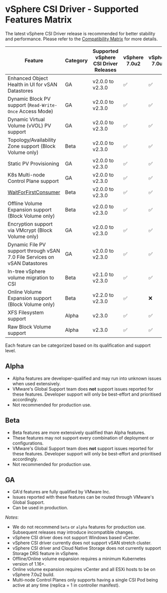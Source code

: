 <!-- markdownlint-disable MD033 -->

# vSphere CSI Driver - Supported Features Matrix

The latest vSphere CSI Driver release is recommended for better stability and performance. Please refer to the [Compatibility Matrix](compatiblity_matrix.md) for more details.

| **Feature**                                                                                 | **Category** | **Supported vSphere CSI Driver Releases** | vSphere 7.0u2 | vSphere 7.0u1 | vSphere 7.0 | vSphere 6.7U3 |
|---------------------------------------------------------------------------------------------|--------------|-------------------------------------------|---------------|---------------|-------------|---------------|
| Enhanced Object Health in UI for vSAN Datastores                                            | GA           | v2.0.0 to v2.3.0                          | ✅            | ✅            | ✅           | ✅            |
| Dynamic Block PV support (`Read-Write-Once` Access Mode)                                    | GA           | v2.0.0 to v2.3.0                          | ✅            | ✅            | ✅           | ✅            |
| Dynamic Virtual Volume (vVOL) PV support                                                    | GA           | v2.0.0 to v2.3.0                          | ✅            | ✅            | ✅           | ✅            |
| Topology/Availability Zone support (Block Volume only)                                      | Beta         | v2.0.0 to v2.3.0                          | ✅            | ✅            | ✅           | ✅            |
| Static PV Provisioning                                                                      | GA           | v2.0.0 to v2.3.0                          | ✅            | ✅            | ✅           | ✅            |
| K8s Multi-node Control Plane support                                                        | GA           | v2.0.0 to v2.3.0                          | ✅            | ✅            | ✅           | ✅            |
| [WaitForFirstConsumer](https://kubernetes.io/docs/concepts/storage/storage-classes/)        | Beta         | v2.0.0 to v2.3.0                          | ✅            | ✅            | ✅           | ✅            |
| Offline Volume Expansion support (Block Volume only)                                        | Beta         | v2.0.0 to v2.3.0                          | ✅            | ✅            | ✅           | ❌            |
| Encryption support via VMcrypt (Block Volume only)                                          | GA           | v2.0.0 to v2.3.0                          | ✅            | ✅            | ✅           | ❌            |
| Dynamic File PV support through vSAN 7.0 File Services on vSAN Datastores                   | GA           | v2.0.0 to v2.3.0                          | ✅            | ✅            | ✅           | ❌            |
| In-tree vSphere volume migration to CSI                                                     | Beta         | v2.1.0 to v2.3.0                          | ✅            | ✅            | ❌           | ❌            |
| Online Volume Expansion support (Block Volume only)                                         | Beta         | v2.2.0 to v2.3.0                          | ✅            | ❌            | ❌           | ❌            |
| XFS Filesystem support                                                                      | Alpha        | v2.3.0                                    | ✅            | ✅            | ✅           | ✅            |
| Raw Block Volume support                                                                    | Alpha        | v2.3.0                                    | ✅            | ✅            | ✅           | ✅            |

Each feature can be categorized based on its qualification and support level.

## Alpha

* Alpha features are developer-qualified and may run into unknown issues when used extensively.
* VMware's Global Support team does **not** support issues reported for these features. Developer support will only be best-effort and prioritised accordingly.
* Not recommended for production use.

## Beta

* Beta features are more extensively qualified than Alpha features.
* These features may not support every combination of deployment or configurations.  
* VMware's Global Support team does **not** support issues reported for these features. Developer support will only be best-effort and prioritised accordingly.
* Not recommended for production use.

## GA

* GA'd features are fully qualified by VMware Inc.
* Issues reported with these features can be routed through VMware's Global Support.
* Can be used in production.

_Notes_:

* We do not recommend `beta` or `alpha` features for production use. Subsequent releases may introduce incompatible changes.
* vSphere CSI driver does not support Windows based vCenter.
* vSphere CSI driver currently does not support vSAN stretch cluster.
* vSphere CSI driver and Cloud Native Storage does not currently support Storage DRS feature in vSphere.
* Offline/Online volume expansion requires a minimum Kubernetes version of 1.16+.
* Online volume expansion requires vCenter and all ESXi hosts to be on vSphere 7.0u2 build.
* Multi-node Control Planes only supports having a single CSI Pod being active at any time (replica = 1 in controller manifest).
